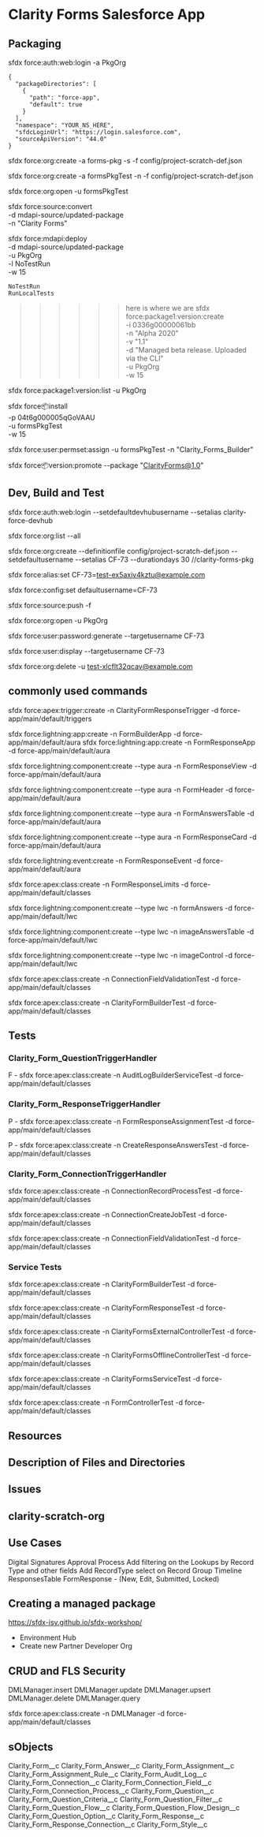# Clarity Forms Salesforce App

## Packaging
sfdx force:auth:web:login -a PkgOrg

```
{
  "packageDirectories": [
    {
      "path": "force-app",
      "default": true
    }
  ],
  "namespace": "YOUR_NS_HERE",
  "sfdcLoginUrl": "https://login.salesforce.com",
  "sourceApiVersion": "44.0"
}
```

sfdx force:org:create -a forms-pkg -s -f config/project-scratch-def.json

sfdx force:org:create -a formsPkgTest -n -f config/project-scratch-def.json

sfdx force:org:open -u formsPkgTest

sfdx force:source:convert \
    -d mdapi-source/updated-package \
    -n "Clarity Forms"

sfdx force:mdapi:deploy \
    -d mdapi-source/updated-package \
    -u PkgOrg \
    -l NoTestRun \
    -w 15

    NoTestRun
    RunLocalTests

>>>>>> here is where we are
sfdx force:package1:version:create \
    -i 0336g00000061bb \
    -n "Alpha 2020" \
    -v "1.1" \
    -d "Managed beta release. Uploaded via the CLI" \
    -u PkgOrg \
    -w 15

sfdx force:package1:version:list -u PkgOrg

sfdx force:package:install \
    -p 04t6g000005qGoVAAU \
    -u formsPkgTest \
    -w 15

sfdx force:user:permset:assign -u formsPkgTest -n "Clarity_Forms_Builder"

sfdx force:package:version:promote --package "ClarityForms@1.0"

## Dev, Build and Test
sfdx force:auth:web:login --setdefaultdevhubusername --setalias clarity-force-devhub

sfdx force:org:list --all

sfdx force:org:create --definitionfile config/project-scratch-def.json --setdefaultusername --setalias CF-73 --durationdays 30 //clarity-forms-pkg

sfdx force:alias:set CF-73=test-ex5axiv4kztu@example.com

sfdx force:config:set defaultusername=CF-73

sfdx force:source:push -f

sfdx force:org:open -u PkgOrg

sfdx force:user:password:generate --targetusername CF-73

sfdx force:user:display --targetusername CF-73

sfdx force:org:delete -u test-xlcflt32qcav@example.com

## commonly used commands

sfdx force:apex:trigger:create -n ClarityFormResponseTrigger -d force-app/main/default/triggers

sfdx force:lightning:app:create -n FormBuilderApp -d force-app/main/default/aura
sfdx force:lightning:app:create -n FormResponseApp -d force-app/main/default/aura

sfdx force:lightning:component:create --type aura -n FormResponseView -d force-app/main/default/aura

sfdx force:lightning:component:create --type aura -n FormHeader -d force-app/main/default/aura

sfdx force:lightning:component:create --type aura -n FormAnswersTable -d force-app/main/default/aura

sfdx force:lightning:component:create --type aura -n FormResponseCard -d force-app/main/default/aura

sfdx force:lightning:event:create -n FormResponseEvent -d force-app/main/default/aura

sfdx force:apex:class:create -n FormResponseLimits -d force-app/main/default/classes

sfdx force:lightning:component:create --type lwc -n formAnswers -d force-app/main/default/lwc

sfdx force:lightning:component:create --type lwc -n imageAnswersTable -d force-app/main/default/lwc

sfdx force:lightning:component:create --type lwc -n imageControl -d force-app/main/default/lwc

sfdx force:apex:class:create -n ConnectionFieldValidationTest -d force-app/main/default/classes

sfdx force:apex:class:create -n ClarityFormBuilderTest -d force-app/main/default/classes


## Tests

### Clarity_Form_QuestionTriggerHandler

F - sfdx force:apex:class:create -n AuditLogBuilderServiceTest -d force-app/main/default/classes

### Clarity_Form_ResponseTriggerHandler

P - sfdx force:apex:class:create -n FormResponseAssignmentTest -d force-app/main/default/classes

P - sfdx force:apex:class:create -n CreateResponseAnswersTest -d force-app/main/default/classes

### Clarity_Form_ConnectionTriggerHandler

sfdx force:apex:class:create -n ConnectionRecordProcessTest -d force-app/main/default/classes

sfdx force:apex:class:create -n ConnectionCreateJobTest -d force-app/main/default/classes

sfdx force:apex:class:create -n ConnectionFieldValidationTest -d force-app/main/default/classes

### Service Tests

sfdx force:apex:class:create -n ClarityFormBuilderTest -d force-app/main/default/classes

sfdx force:apex:class:create -n ClarityFormResponseTest -d force-app/main/default/classes

sfdx force:apex:class:create -n ClarityFormsExternalControllerTest -d force-app/main/default/classes

sfdx force:apex:class:create -n ClarityFormsOfflineControllerTest -d force-app/main/default/classes

sfdx force:apex:class:create -n ClarityFormsServiceTest -d force-app/main/default/classes

sfdx force:apex:class:create -n FormControllerTest -d force-app/main/default/classes

## Resources


## Description of Files and Directories


## Issues


## clarity-scratch-org 

## Use Cases
Digital Signatures Approval Process
Add filtering on the Lookups by Record Type and other fields
Add RecordType select on Record Group
Timeline
ResponsesTable
FormResponse - (New, Edit, Submitted, Locked)

## Creating a managed package

https://sfdx-isv.github.io/sfdx-workshop/

- Environment Hub
- Create new Partner Developer Org

## CRUD and FLS Security

DMLManager.insert
DMLManager.update
DMLManager.upsert
DMLManager.delete
DMLManager.query

sfdx force:apex:class:create -n DMLManager -d force-app/main/default/classes

## sObjects
Clarity_Form__c
Clarity_Form_Answer__c
Clarity_Form_Assignment__c
Clarity_Form_Assignment_Rule__c
Clarity_Form_Audit_Log__c
Clarity_Form_Connection__c
Clarity_Form_Connection_Field__c
Clarity_Form_Connection_Process__c
Clarity_Form_Question__c
Clarity_Form_Question_Criteria__c
Clarity_Form_Question_Filter__c
Clarity_Form_Question_Flow__c
Clarity_Form_Question_Flow_Design__c
Clarity_Form_Question_Option__c
Clarity_Form_Response__c
Clarity_Form_Response_Connection__c
Clarity_Form_Style__c